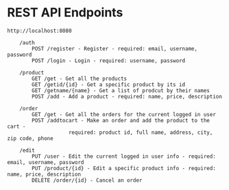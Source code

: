 # REST API Endpoints

	http://localhost:8080
		
		/auth
			POST /register - Register - required: email, username, password
			POST /login - Login - required: username, password

		/product
			GET /get - Get all the products 
			GET /getid/{id} - Get a specific product by its id
			GET /getname/{name} - Get a list of prodcut by their names
			POST /add - Add a product - required: name, price, description

		/order
			GET /get - Get all the orders for the current logged in user
			POST /addtocart - Make an order and add the product to the cart - 
						required: product id, full name, address, city, zip code, phone 

		/edit
			PUT /user - Edit the current logged in user info - required: email, username, password
			PUT /product/{id} - Edit a specific product info - required: name, price, description
			DELETE /order/{id} - Cancel an order